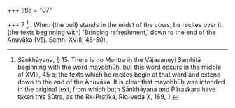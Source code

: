 +++
title = "07"

+++
7 [^7] . When (the bull) stands in the midst of the cows, he recites over it (the texts beginning with) 'Bringing refreshment,' down to the end of the Anuvāka (Vāj. Saṃh. XVIII, 45-50).


[^7]:  Śāṅkhāyana, § 15. There is no Mantra in the Vājasaneyi Saṃhitā beginning with the word mayobhūḥ, but this word occurs in the middle of XVIII, 45 a; the texts which he recites begin at that word and extend down to the end of the Anuvāka. It is clear that mayobhūḥ was intended in the original text, from which both Śāṅkhāyana and Pāraskara have taken this Sūtra, as the Ṛk-Pratika, Rig-veda X, 169, 1.

